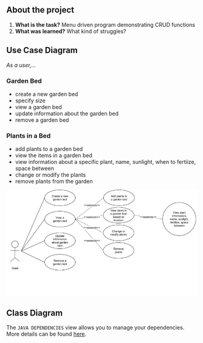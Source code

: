 ## About the project

1. **What is the task?** Menu driven program demonstrating CRUD functions
2. **What was learned?** What kind of struggles?


## Use Case Diagram
*As a user,...*

### Garden Bed
- create a new garden bed
- specify size
- view a garden bed
- update information about the garden bed
- remove a garden bed

### Plants in a Bed
- add plants to a garden bed
- view the items in a garden bed
- view information about a specific plant, name, sunlight, when to fertiize, space between
- change or modify the plants
- remove plants from the garden

![Use Case Diagram](images/UseCaseDiagram-Gardinr.jpg)

## Class Diagram

The `JAVA DEPENDENCIES` view allows you to manage your dependencies. More details can be found [here](https://github.com/microsoft/vscode-java-pack/blob/master/release-notes/v0.9.0.md#work-with-jar-files-directly).
